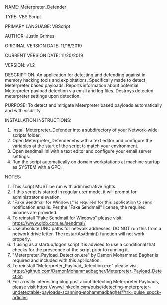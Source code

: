 NAME: Meterpreter_Defender

TYPE: VBS Script

PRIMARY LANGUAGE: VBScript
 
AUTHOR: Justin Grimes

ORIGINAL VERSION DATE: 11/18/2019

CURRENT VERSION DATE: 11/20/2019

VERSION: v1.2


DESCRIPTION: An application for detecting and defending against in-memory hacking tools and exploitations. 
Specifically made to detect Meterpreter based payloads.
Reports information about potential Meterpreter payload detection via email and log files.
Destroys detected meterpreter settings upon detection.





PURPOSE: To detect and mitigate Meterpreter based payloads automatically and with visibility.




INSTALLATION INSTRUCTIONS: 
1. Install Meterpreter_Defender into a subdirectory of your Network-wide scripts folder.
2. Open Meterpreter_Defender.vbs with a text editor and configure the variables at the start of the script to match your environment.
3. Open sendmail.ini with a text editor and configure your email server settings.
4. Run the script automatically on domain workstations at machine startup as SYSTEM with a GPO.



NOTES: 
1. This script MUST be run with administrative rights.
2. If this script is started in regular user mode, it will prompt for administrator elevation.
3. "Fake Sendmail for Windows" is required for this application to send notification emails. Per the "Fake Sendmail" license, the required binaries are provided.
4. To reinstall "Fake Sendmail for Windows" please visit  https://www.glob.com.au/sendmail/
5. Use absolute UNC paths for network addresses. DO NOT run this from a network drive letter. The restartAsAdmin() function will not work properly.
6. If using as a startup/logon script it is advised to use a conditional that checks for the prescence of the script prior to running it.
7. "Meterpreter_Payload_Detection.exe" by Damon Mohammad Bagher is required and included with this application. 
8. To reinstall "Meterpreter_Payload_Detection.exe" please visit https://github.com/DamonMohammadbagher/Meterpreter_Payload_Detection
9. For a really interesting blog post about detecting Meterpreter Payloads, please visit https://www.linkedin.com/pulse/detecting-meterpreter-undetectable-payloads-scanning-mohammadbagher/?trk=pulse_spock-articles
